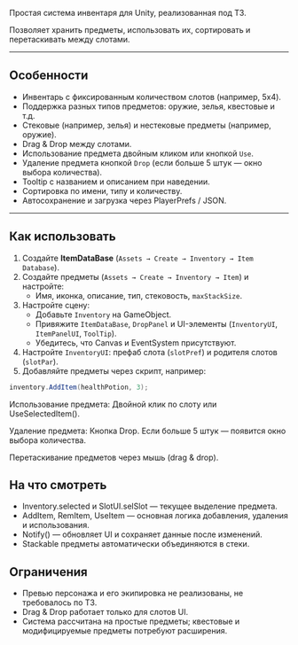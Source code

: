 Простая система инвентаря для Unity, реализованная под ТЗ.  

Позволяет хранить предметы, использовать их, сортировать и перетаскивать между слотами.  

---

## Особенности

- Инвентарь с фиксированным количеством слотов (например, 5x4).  
- Поддержка разных типов предметов: оружие, зелья, квестовые и т.д.  
- Стековые (например, зелья) и нестековые предметы (например, оружие).  
- Drag & Drop между слотами.  
- Использование предмета двойным кликом или кнопкой `Use`.  
- Удаление предмета кнопкой `Drop` (если больше 5 штук — окно выбора количества).  
- Tooltip с названием и описанием при наведении.  
- Сортировка по имени, типу и количеству.  
- Автосохранение и загрузка через PlayerPrefs / JSON.  

---

## Как использовать

1. Создайте **ItemDataBase** (`Assets → Create → Inventory → Item Database`).  
2. Создайте предметы (`Assets → Create → Inventory → Item`) и настройте:  
   - Имя, иконка, описание, тип, стековость, `maxStackSize`.  
3. Настройте сцену:
   - Добавьте `Inventory` на GameObject.  
   - Привяжите `ItemDataBase`, `DropPanel` и UI-элементы (`InventoryUI`, `ItemPanelUI`, `ToolTip`).  
   - Убедитесь, что Canvas и EventSystem присутствуют.  
4. Настройте `InventoryUI`: префаб слота (`slotPref`) и родителя слотов (`slotPar`).  
5. Добавляйте предметы через скрипт, например:
 ``` csharp
inventory.AddItem(healthPotion, 3);
 ```

Использование предмета:
Двойной клик по слоту или UseSelectedItem().

Удаление предмета:
Кнопка Drop. Если больше 5 штук — появится окно выбора количества.

Перетаскивание предметов через мышь (drag & drop).

## На что смотреть
- Inventory.selected и SlotUI.selSlot — текущее выделение предмета.
- AddItem, RemItem, UseItem — основная логика добавления, удаления и использования.
- Notify() — обновляет UI и сохраняет данные после изменений.
- Stackable предметы автоматически объединяются в стеки.

## Ограничения
- Превью персонажа и его экипировка не реализованы, не требовалось по ТЗ.
- Drag & Drop работает только для слотов UI.
- Система рассчитана на простые предметы; квестовые и модифицируемые предметы потребуют расширения.
